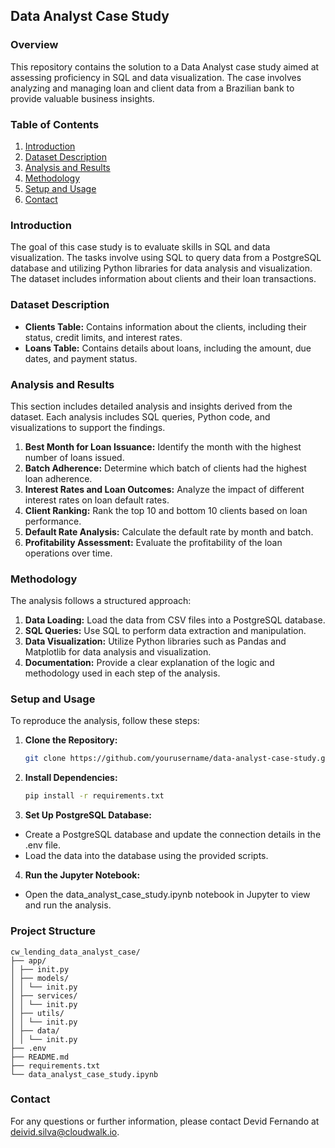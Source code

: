 ## Data Analyst Case Study

### Overview
This repository contains the solution to a Data Analyst case study aimed at assessing proficiency in SQL and data visualization. The case involves analyzing and managing loan and client data from a Brazilian bank to provide valuable business insights.

### Table of Contents
1. [Introduction](#introduction)
2. [Dataset Description](#dataset-description)
3. [Analysis and Results](#analysis-and-results)
4. [Methodology](#methodology)
5. [Setup and Usage](#setup-and-usage)
6. [Contact](#contact)

### Introduction
The goal of this case study is to evaluate skills in SQL and data visualization. The tasks involve using SQL to query data from a PostgreSQL database and utilizing Python libraries for data analysis and visualization. The dataset includes information about clients and their loan transactions.

### Dataset Description
- **Clients Table:** Contains information about the clients, including their status, credit limits, and interest rates.
- **Loans Table:** Contains details about loans, including the amount, due dates, and payment status.

### Analysis and Results
This section includes detailed analysis and insights derived from the dataset. Each analysis includes SQL queries, Python code, and visualizations to support the findings.

1. **Best Month for Loan Issuance:** Identify the month with the highest number of loans issued.
2. **Batch Adherence:** Determine which batch of clients had the highest loan adherence.
3. **Interest Rates and Loan Outcomes:** Analyze the impact of different interest rates on loan default rates.
4. **Client Ranking:** Rank the top 10 and bottom 10 clients based on loan performance.
5. **Default Rate Analysis:** Calculate the default rate by month and batch.
6. **Profitability Assessment:** Evaluate the profitability of the loan operations over time.

### Methodology
The analysis follows a structured approach:
1. **Data Loading:** Load the data from CSV files into a PostgreSQL database.
2. **SQL Queries:** Use SQL to perform data extraction and manipulation.
3. **Data Visualization:** Utilize Python libraries such as Pandas and Matplotlib for data analysis and visualization.
4. **Documentation:** Provide a clear explanation of the logic and methodology used in each step of the analysis.

### Setup and Usage
To reproduce the analysis, follow these steps:

1. **Clone the Repository:**
   ```bash
   git clone https://github.com/yourusername/data-analyst-case-study.git

2. **Install Dependencies:**
   ```bash
   pip install -r requirements.txt

3. **Set Up PostgreSQL Database:**
- Create a PostgreSQL database and update the connection details in the .env file.
- Load the data into the database using the provided scripts.

4. **Run the Jupyter Notebook:**
- Open the data_analyst_case_study.ipynb notebook in Jupyter to view and run the analysis.

### Project Structure
```
cw_lending_data_analyst_case/
├── app/
│ ├── init.py
│ ├── models/
│ │ └── init.py
│ ├── services/
│ │ └── init.py
│ ├── utils/
│ │ └── init.py
│ ├── data/
│ │ └── init.py
├── .env
├── README.md
├── requirements.txt
└── data_analyst_case_study.ipynb
```

### Contact
For any questions or further information, please contact Devid Fernando at deivid.silva@cloudwalk.io.
